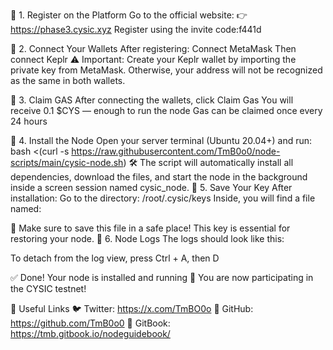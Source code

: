 🔹 1. Register on the Platform
Go to the official website:
👉 https://phase3.cysic.xyz
Register using the invite code:f441d


🔹 2. Connect Your Wallets
After registering:
Connect MetaMask
Then connect Keplr
⚠️ Important: Create your Keplr wallet by importing the private key from MetaMask. Otherwise, your address will not be recognized as the same in both wallets.

🔹 3. Claim GAS
After connecting the wallets, click Claim Gas
You will receive 0.1 $CYS — enough to run the node
Gas can be claimed once every 24 hours

🔹 4. Install the Node
Open your server terminal (Ubuntu 20.04+) and run:
bash <(curl -s https://raw.githubusercontent.com/TmB0o0/node-scripts/main/cysic-node.sh)
🛠️ The script will automatically install all dependencies, download the files, and start the node in the background inside a screen session named cysic_node.
🔹 5. Save Your Key
After installation:
Go to the directory:
/root/.cysic/keys
Inside, you will find a file named:

🔐 Make sure to save this file in a safe place! This key is essential for restoring your node.
🔹 6. Node Logs
The logs should look like this:

To detach from the log view, press Ctrl + A, then D

✅ Done!
Your node is installed and running 🚀
You are now participating in the CYSIC testnet!

🔗 Useful Links
🐦 Twitter: https://x.com/TmBO0o
📁 GitHub: https://github.com/TmB0o0
📖 GitBook: https://tmb.gitbook.io/nodeguidebook/
